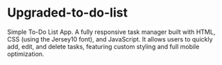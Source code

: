 # Upgraded-to-do-list
Simple To-Do List App. A fully responsive task manager built with HTML, CSS (using the Jersey10 font), and JavaScript. It allows users to quickly add, edit, and delete tasks, featuring custom styling and full mobile optimization.
